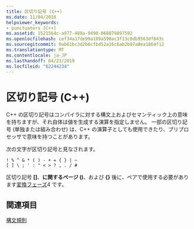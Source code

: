 ```yaml
---
title: 区切り記号 (C++)
ms.date: 11/04/2016
helpviewer_keywords:
- punctuators [C++]
ms.assetid: 1521564c-a977-488a-9490-068079897592
ms.openlocfilehash: cef34a17de99a189a590ac3f13c0db9563df643c
ms.sourcegitcommit: 0ab61bc3d2b6cfbd52a16c6ab2b97a8ea1864f12
ms.translationtype: MT
ms.contentlocale: ja-JP
ms.lasthandoff: 04/23/2019
ms.locfileid: "62244234"
---
```

# <a name="punctuators-c"></a>区切り記号 (C++)

C++ の区切り記号はコンパイラに対する構文上およびセマンティック上の意味を持ちますが、それ自体は値を生成する演算を指定しません。 一部の区切り記号 (単独または組み合わせ) は、C++ の演算子としても使用できたり、プリプロセッサで意味を持つことがあります。

次の文字が区切り記号と見なされます。

```
! % ^ & * ( ) - + = { } | ~
[ ] \ ; ' : " < > ? , . / #
```

区切り記号 **[]**、**に関するページ ()**、および **{}** 後に、ペアで使用する必要があります[変換フェーズ](../preprocessor/phases-of-translation.md)4 です。

## <a name="see-also"></a>関連項目

[構文規則](../cpp/lexical-conventions.md)